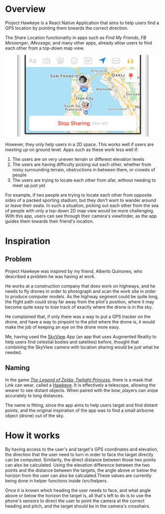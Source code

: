 # Overview
Project Hawkeye is a React Native Application that aims to help users find a GPS location by pointing them towards the correct direction.

The Share Location functionality in apps such as _Find My Friends_, _FB Messenger_, _iMessage_, and many other apps, already allow users to find each other from a top-down map view. 

![MessengerShareLocation](documentationAssets/messenger-share-location.png)

However, they only help users in a 2D space. This works well if users are *meeting up* on ground level. Apps such as these work less well if:
1. The users are on very uneven terrain or different elevation levels
1. The users are having difficulty picking out each other, whether from noisy surrounding terrain, obstructions in between them, or crowds of people
1. The users are trying to locate each other from afar, without needing to meet up just yet

For example, if two people are trying to locate each other from opposite sides of a packed sporting stadium, but they don't want to wander around or leave their seats. In such a situation, picking out each other from the sea of people with only a top-down 2D map view would be more challenging. With this app, users can see through their camera's viewfinder, as the app guides them towards their friend's location.

# Inspiration
## Problem
Project Hawkeye was inspired by my friend, Alberto Quinones, who described a problem he was having at work. 

He works at a construction company that does work on highways, and he needs to fly drones in order to photograph and scan the work site in order to produce computer models. 
As the highway segment could be quite long, the flight path could stray far away from the pilot's position, where it may become quite easy to lose track of exactly where the drone is in the sky. 

He complained that, if only there was a way to put a GPS tracker on the drone, and have a way to pinpoint to the pilot where the drone is, it would make the job of keeping an eye on the drone more easy. 

Me, having used the [SkyView](https://apps.apple.com/us/app/skyview/id404990064) App (an app that uses Augmented Reality to help users find celestial bodies and satelites) before, thought that combining the SkyView camera with location sharing would be just what he needed.


## Naming
In the game _[The Legend of Zelda: Twilight Princess](https://zelda.gamepedia.com/The_Legend_of_Zelda:_Twilight_Princess)_, there is a mask that Link can wear, called a [Hawkeye](https://zelda.fandom.com/wiki/Hawkeye). It is effectively a telescope, allowing the wearer to see distant objects. When paired with the bow, players can snipe accurately to long distances.  

The name is fitting, since the app aims to help users target and find distant points, and the original inspiration of the app was to find a small airborne object (drone) out of the sky.

# How it works
By having access to the user's and target's GPS coordinates and elevation, the direction that the user need to turn in order to face the target directly can be computed. Similarily, the direct distance between those two points can also be calculated. Using the elevation difference between the two points and the distance between the targets, the angle above or below the horizon from the user can also be calculated.These values are currently being done in helper functions inside /src/helpers. 

Once it is known which heading the user needs to face, and what angle above or below the horizon the target is, all that's left to do is to use the phone's sensors to direct the user to point the camera at the correct heading and pitch, and the target should be in the camera's crosshairs.